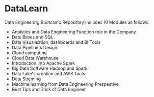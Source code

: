 # DataLearn

Data Engineering Bootcamp Repository includes 10 Modules as follows:

- Analytics and Data Engineering Function role in the Company
- Data Bases and SQL
- Data Visualisation, dashboards and BI Tools
- Data Pipeline's Design
- Cloud computing
- Cloud Data Warehouse
- Introduction into Apache Spark
- Big Data Software Hadoop and Spark
- Data Lake's creation and AWS Tools
- Data Streming
- Machine learning from Data Engineering Prespective
- Best Tips and Trick of Data Engineer
